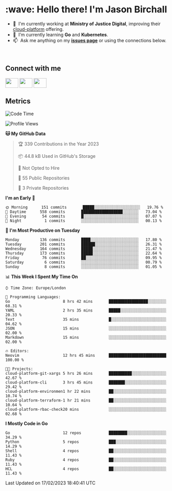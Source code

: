 <h1 align="left" id="jason-title">:wave: Hello there! I'm Jason Birchall</h1>

- :office: &nbsp;I'm currently working at **Ministry of Justice Digital**, improving their [cloud-platform](https://github.com/ministryofjustice/cloud-platform) offering.
- :seedling: &nbsp;I’m currently learning **Go** and **Kubernetes**.
- :mailbox: &nbsp;Ask me anything on my **[issues page]** or using the connections below.


<br>

<h2>Connect with me</h2>
<p>
<a href="https://twitter.com/jsonBirchall" target="blank"><img align="center" src="https://cdn.jsdelivr.net/npm/simple-icons@3.0.1/icons/twitter.svg" alt="" height="30" width="40" /></a>
<a href="https://keybase.io/json0" target="blank"><img align="center" src="https://cdn.jsdelivr.net/npm/simple-icons@3.0.1/icons/keybase.svg" alt="" height="30" width="40" /></a>
<a href="https://www.reddit.com/user/kakorate" target="blank"><img align="center" src="https://cdn.jsdelivr.net/npm/simple-icons@3.0.1/icons/reddit.svg" alt="" height="30" width="40" /></a>
</p>

<h2>Metrics</h2>

<!--START_SECTION:waka-->
![Code Time](http://img.shields.io/badge/Code%20Time-940%20hrs%2058%20mins-blue)

![Profile Views](http://img.shields.io/badge/Profile%20Views-0-blue)

**🐱 My GitHub Data** 

> 🏆 339 Contributions in the Year 2023
 > 
> 📦 44.8 kB Used in GitHub's Storage 
 > 
> 🚫 Not Opted to Hire
 > 
> 📜 55 Public Repositories 
 > 
> 🔑 3 Private Repositories  
 > 
**I'm an Early 🐤** 

```text
🌞 Morning      151 commits       █████░░░░░░░░░░░░░░░░░░░░   19.76 % 
🌆 Daytime      558 commits       ██████████████████░░░░░░░   73.04 % 
🌃 Evening       54 commits       █░░░░░░░░░░░░░░░░░░░░░░░░   07.07 % 
🌙 Night          1 commits       ░░░░░░░░░░░░░░░░░░░░░░░░░   00.13 % 

```
📅 **I'm Most Productive on Tuesday** 

```text
Monday         136 commits       ████░░░░░░░░░░░░░░░░░░░░░   17.80 % 
Tuesday        201 commits       ██████░░░░░░░░░░░░░░░░░░░   26.31 % 
Wednesday      164 commits       █████░░░░░░░░░░░░░░░░░░░░   21.47 % 
Thursday       173 commits       █████░░░░░░░░░░░░░░░░░░░░   22.64 % 
Friday          76 commits       ██░░░░░░░░░░░░░░░░░░░░░░░   09.95 % 
Saturday         6 commits       ░░░░░░░░░░░░░░░░░░░░░░░░░   00.79 % 
Sunday           8 commits       ░░░░░░░░░░░░░░░░░░░░░░░░░   01.05 % 

```


📊 **This Week I Spent My Time On** 

```text
⌚︎ Time Zone: Europe/London

💬 Programming Languages: 
Go                       8 hrs 42 mins       █████████████████░░░░░░░░   68.31 % 
YAML                     2 hrs 35 mins       █████░░░░░░░░░░░░░░░░░░░░   20.33 % 
Text                     35 mins             █░░░░░░░░░░░░░░░░░░░░░░░░   04.62 % 
JSON                     15 mins             ░░░░░░░░░░░░░░░░░░░░░░░░░   02.00 % 
Markdown                 15 mins             ░░░░░░░░░░░░░░░░░░░░░░░░░   02.00 % 

🔥 Editors: 
Neovim                   12 hrs 45 mins      █████████████████████████   100.00 % 

🐱‍💻 Projects: 
cloud-platform-git-xargs 5 hrs 26 mins       ██████████░░░░░░░░░░░░░░░   42.67 % 
cloud-platform-cli       3 hrs 45 mins       ███████░░░░░░░░░░░░░░░░░░   29.42 % 
cloud-platform-environmen1 hr 22 mins        ██░░░░░░░░░░░░░░░░░░░░░░░   10.74 % 
cloud-platform-terraform-1 hr 21 mins        ██░░░░░░░░░░░░░░░░░░░░░░░   10.64 % 
cloud-platform-rbac-check20 mins             ░░░░░░░░░░░░░░░░░░░░░░░░░   02.68 % 

```

**I Mostly Code in Go** 

```text
Go                       12 repos            ████████░░░░░░░░░░░░░░░░░   34.29 % 
Python                   5 repos             ███░░░░░░░░░░░░░░░░░░░░░░   14.29 % 
Shell                    4 repos             ██░░░░░░░░░░░░░░░░░░░░░░░   11.43 % 
Ruby                     4 repos             ██░░░░░░░░░░░░░░░░░░░░░░░   11.43 % 
HCL                      4 repos             ██░░░░░░░░░░░░░░░░░░░░░░░   11.43 % 

```



 Last Updated on 17/02/2023 18:40:41 UTC
<!--END_SECTION:waka-->

<!-- links -->

[issues page]: https://github.com/jasonBirchall/jasonBirchall/issues "jasonBirchall/issues"
